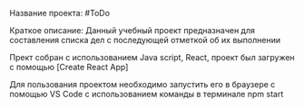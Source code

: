 Название проекта: #ToDo

Краткое описание: Данный учебный проект предназначен для составления списка дел с последующей отметкой об их выполнении 

Прект собран с использованием Java script, React, проект был загружен с помощью [Create React App]

Для пользования проектом необходимо запустить его в браузере с помощью VS Code с использованием команды в терминале npm start

